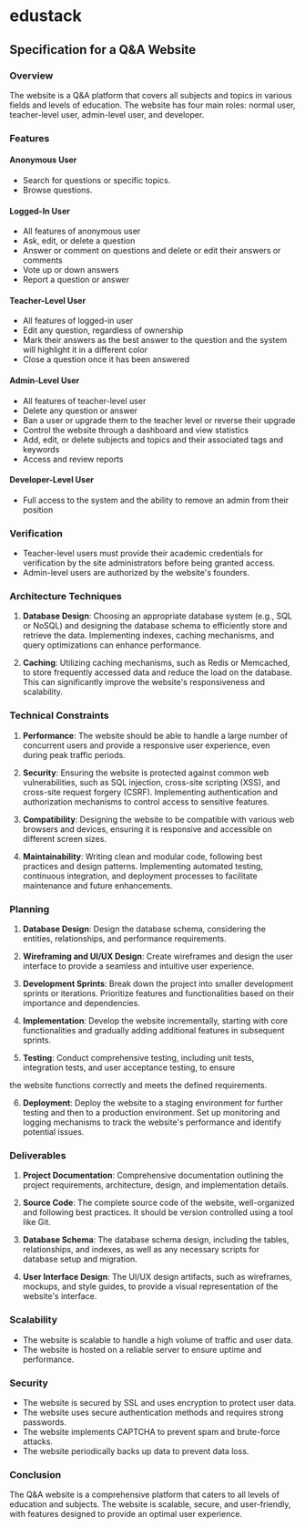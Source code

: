 # edustack

 ## Specification for a Q&A Website

### Overview

The website is a Q&A platform that covers all subjects and topics in various fields and levels of education. The website has four main roles: normal user, teacher-level user, admin-level user, and developer.

### Features

#### Anonymous User

- Search for questions or specific topics.
- Browse questions.

#### Logged-In User

- All features of anonymous user
- Ask, edit, or delete a question
- Answer or comment on questions and delete or edit their answers or comments
- Vote up or down answers
- Report a question or answer

#### Teacher-Level User

- All features of logged-in user
- Edit any question, regardless of ownership
- Mark their answers as the best answer to the question and the system will highlight it in a different color
- Close a question once it has been answered

#### Admin-Level User

- All features of teacher-level user
- Delete any question or answer
- Ban a user or upgrade them to the teacher level or reverse their upgrade
- Control the website through a dashboard and view statistics
- Add, edit, or delete subjects and topics and their associated tags and keywords
- Access and review reports

#### Developer-Level User

- Full access to the system and the ability to remove an admin from their position

### Verification

- Teacher-level users must provide their academic credentials for verification by the site administrators before being granted access.
- Admin-level users are authorized by the website's founders.

### Architecture Techniques

1. **Database Design**: Choosing an appropriate database system (e.g., SQL or NoSQL) and designing the database schema to efficiently store and retrieve the data. Implementing indexes, caching mechanisms, and query optimizations can enhance performance.

2. **Caching**: Utilizing caching mechanisms, such as Redis or Memcached, to store frequently accessed data and reduce the load on the database. This can significantly improve the website's responsiveness and scalability.

### Technical Constraints

1. **Performance**: The website should be able to handle a large number of concurrent users and provide a responsive user experience, even during peak traffic periods.

2. **Security**: Ensuring the website is protected against common web vulnerabilities, such as SQL injection, cross-site scripting (XSS), and cross-site request forgery (CSRF). Implementing authentication and authorization mechanisms to control access to sensitive features.

3. **Compatibility**: Designing the website to be compatible with various web browsers and devices, ensuring it is responsive and accessible on different screen sizes.

4. **Maintainability**: Writing clean and modular code, following best practices and design patterns. Implementing automated testing, continuous integration, and deployment processes to facilitate maintenance and future enhancements.

### Planning

1. **Database Design**: Design the database schema, considering the entities, relationships, and performance requirements.

2. **Wireframing and UI/UX Design**: Create wireframes and design the user interface to provide a seamless and intuitive user experience.

3. **Development Sprints**: Break down the project into smaller development sprints or iterations. Prioritize features and functionalities based on their importance and dependencies.

4. **Implementation**: Develop the website incrementally, starting with core functionalities and gradually adding additional features in subsequent sprints.

5. **Testing**: Conduct comprehensive testing, including unit tests, integration tests, and user acceptance testing, to ensure

 the website functions correctly and meets the defined requirements.

6. **Deployment**: Deploy the website to a staging environment for further testing and then to a production environment. Set up monitoring and logging mechanisms to track the website's performance and identify potential issues.

### Deliverables

1. **Project Documentation**: Comprehensive documentation outlining the project requirements, architecture, design, and implementation details.

2. **Source Code**: The complete source code of the website, well-organized and following best practices. It should be version controlled using a tool like Git.

3. **Database Schema**: The database schema design, including the tables, relationships, and indexes, as well as any necessary scripts for database setup and migration.

4. **User Interface Design**: The UI/UX design artifacts, such as wireframes, mockups, and style guides, to provide a visual representation of the website's interface.


### Scalability

- The website is scalable to handle a high volume of traffic and user data.
- The website is hosted on a reliable server to ensure uptime and performance.

### Security

- The website is secured by SSL and uses encryption to protect user data.
- The website uses secure authentication methods and requires strong passwords.
- The website implements CAPTCHA to prevent spam and brute-force attacks.
- The website periodically backs up data to prevent data loss.

### Conclusion

The Q&A website is a comprehensive platform that caters to all levels of education and subjects. The website is scalable, secure, and user-friendly, with features designed to provide an optimal user experience.          


 
